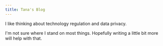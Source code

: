 ```yaml
---
title: Tana's Blog
---
```


I like thinking about technology regulation and data privacy.

I'm not sure where I stand on most things. Hopefully writing a little bit more will help with that. 


